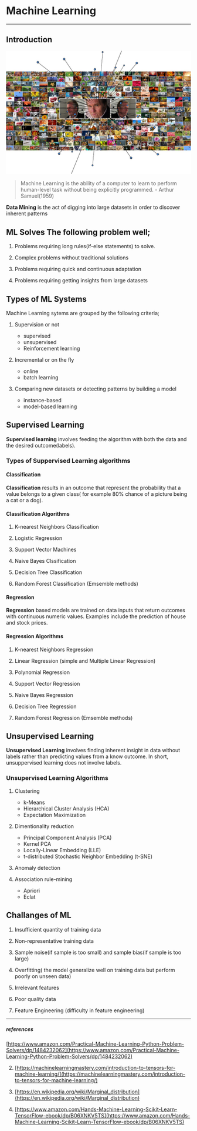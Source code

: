 # Machine Learning

---

## Introduction

![](../../images/ml.jpg)

> Machine Learning is the ability of a computer to learn to perform human-level task without being explicitly programmed. - Arthur Samuel(1959)

**Data Mining** is the act of digging into large datasets in order to discover inherent patterns

## ML Solves The following problem well;

1. Problems requiring long rules(if-else statements) to solve.

2. Complex problems without traditional solutions

3. Problems requiring quick and continuous adaptation

4. Problems requiring getting insights from large datasets

## Types of ML Systems

Machine Learning sytems are grouped by the following criteria;

1. Supervision or not
   - supervised
   - unsupervised
   - Reinforcement learning
2. Incremental or on the fly

   - online
   - batch learning

3. Comparing new datasets or detecting patterns by building a model

   - instance-based
   - model-based learning

## Supervised Learning

**Supervised learning** involves feeding the algorithm with both the data and the desired outcome(labels).

### Types of Suppervised Learning algorithms

#### Classification

**Classification** results in an outcome that represent the probability that a value belongs to a given class( for example 80% chance of a picture being a cat or a dog).

#### Classification Algorithms

1. K-nearest Neighbors Classification

2. Logistic Regression

3. Support Vector Machines

4. Naive Bayes Clssification

5. Decision Tree Classification

6. Random Forest Classification (Emsemble methods)

#### Regression

**Regression** based models are trained on data inputs that return outcomes with continuous numeric values. Examples include the prediction of house and stock prices.

#### Regression Algorithms

1. K-nearest Neighbors Regression

2. Linear Regression (simple and Multiple Linear Regression)

3. Polynomial Regression

4. Support Vector Regression

5. Naive Bayes Regression

6. Decision Tree Regression

7. Random Forest Regression (Emsemble methods)

## Unsupervised Learning

**Unsupervised Learning** involves finding inherent insight in data without labels rather than predicting values from a know outcome. In short, unsuppervised learning does not involve labels.

### Unsupervised Learning Algorithms

1.  Clustering

    - k-Means
    - Hierarchical Cluster Analysis (HCA)
    - Expectation Maximization

2.  Dimentionality reduction

    - Principal Component Analysis (PCA)
    - Kernel PCA
    - Locally-Linear Embedding (LLE)
    - t-distributed Stochastic Neighbor Embedding (t-SNE)

3.  Anomaly detection

4.  Association rule-mining

    - Apriori
    - Eclat

## Challanges of ML

1. Insufficient quantity of training data

2. Non-representative training data

3. Sample noise(if sample is too small) and sample bias(if sample is too large)
4. Overfitting( the model generalize well on training data but perform poorly on unseen data)

5. Irrelevant features

6. Poor quality data

7. Feature Engineering (difficulty in feature engineering)

---

##### references

[https://www.amazon.com/Practical-Machine-Learning-Python-Problem-Solvers/dp/1484232062](https://www.amazon.com/Practical-Machine-Learning-Python-Problem-Solvers/dp/1484232062)

2. [https://machinelearningmastery.com/introduction-to-tensors-for-machine-learning/](https://machinelearningmastery.com/introduction-to-tensors-for-machine-learning/)

3. [https://en.wikipedia.org/wiki/Marginal_distribution](https://en.wikipedia.org/wiki/Marginal_distribution)

4. [https://www.amazon.com/Hands-Machine-Learning-Scikit-Learn-TensorFlow-ebook/dp/B06XNKV5TS](https://www.amazon.com/Hands-Machine-Learning-Scikit-Learn-TensorFlow-ebook/dp/B06XNKV5TS)
